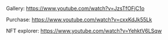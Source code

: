 Gallery:
https://www.youtube.com/watch?v=JzsTfOFjC1o

Purchase:
https://www.youtube.com/watch?v=cxxKdJk55Lk

NFT explorer:
https://www.youtube.com/watch?v=YehktV6LSqw